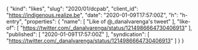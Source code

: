 {
  "kind": "likes",
  "slug": "2020/01/dcpab",
  "client_id": "https://indigenous.realize.be",
  "date": "2020-01-09T17:57:00Z",
  "h": "h-entry",
  "properties": {
    "name": [
      "Like of @_danalvarenga's tweet"
    ],
    "like-of": [
      "https://twitter.com/_danalvarenga/status/1214986664730406913"
    ],
    "published": [
      "2020-01-09T17:57:00Z"
    ],
    "syndication": [
      "https://twitter.com/_danalvarenga/status/1214986664730406913"
    ]
  }
}
